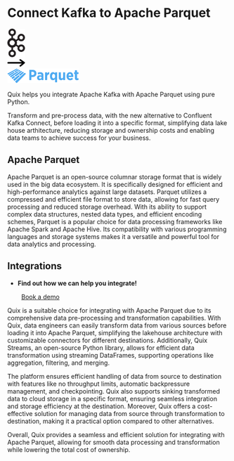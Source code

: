 # Connect Kafka to Apache Parquet

<div class="connect-images cards blog-grid-card" markdown>
<div>
<img src="../images/kafka_logo.png" width="40px" />
</div>
<div>
<img src="../images/arrow.svg" width="40px" />
</div>
<div>
<img src="./images/apache-parquet_1.jpg" />
</div>
</div>

Quix helps you integrate Apache Kafka with Apache Parquet using pure Python.

Transform and pre-process data, with the new alternative to Confluent Kafka Connect, before loading it into a specific format, simplifying data lake house arthitecture, reducing storage and ownership costs and enabling data teams to achieve success for your business.

## Apache Parquet

Apache Parquet is an open-source columnar storage format that is widely used in the big data ecosystem. It is specifically designed for efficient and high-performance analytics against large datasets. Parquet utilizes a compressed and efficient file format to store data, allowing for fast query processing and reduced storage overhead. With its ability to support complex data structures, nested data types, and efficient encoding schemes, Parquet is a popular choice for data processing frameworks like Apache Spark and Apache Hive. Its compatibility with various programming languages and storage systems makes it a versatile and powerful tool for data analytics and processing.

## Integrations

<div class="grid cards" markdown>

- __Find out how we can help you integrate!__

    <a class="md-button md-button--primary" href="https://share.hsforms.com/1iW0TmZzKQMChk0lxd_tGiw4yjw2?__hstc=175542013.2303933fbd746c0ac86d9ccbe9bc9100.1728383268831.1729603416735.1729620918855.31&__hssc=175542013.1.1729620918855&__hsfp=2132701734" target="_blank" style="margin:.5rem;">Book a demo</a>

</div>


Quix is a suitable choice for integrating with Apache Parquet due to its comprehensive data pre-processing and transformation capabilities. With Quix, data engineers can easily transform data from various sources before loading it into Apache Parquet, simplifying the lakehouse architecture with customizable connectors for different destinations. Additionally, Quix Streams, an open-source Python library, allows for efficient data transformation using streaming DataFrames, supporting operations like aggregation, filtering, and merging.

The platform ensures efficient handling of data from source to destination with features like no throughput limits, automatic backpressure management, and checkpointing. Quix also supports sinking transformed data to cloud storage in a specific format, ensuring seamless integration and storage efficiency at the destination. Moreover, Quix offers a cost-effective solution for managing data from source through transformation to destination, making it a practical option compared to other alternatives.

Overall, Quix provides a seamless and efficient solution for integrating with Apache Parquet, allowing for smooth data processing and transformation while lowering the total cost of ownership.

